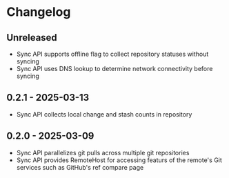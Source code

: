 # Changelog

## Unreleased

- Sync API supports offline flag to collect repository statuses without syncing
- Sync API uses DNS lookup to determine network connectivity before syncing

## 0.2.1 - 2025-03-13

- Sync API collects local change and stash counts in repository

## 0.2.0 - 2025-03-09

- Sync API parallelizes git pulls across multiple git repositories
- Sync API provides RemoteHost for accessing featurs of the remote's Git services such as GitHub's ref compare page

[Unreleased]: https://github.com/eighty4/maestro/compare/maestro_git-v0.2.1...HEAD
[0.2.1]: https://github.com/eighty4/maestro/compare/maestro_git-v0.2.0...maestro_git-v0.2.1
[0.2.0]: https://github.com/eighty4/maestro/releases/tag/maestro_git-v0.2.0
